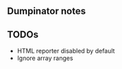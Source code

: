 Dumpinator notes
----------------

## TODOs

 * HTML reporter disabled by default
 * Ignore array ranges
